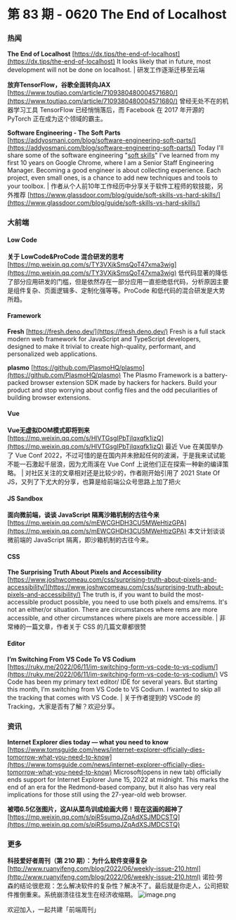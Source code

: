 # 第 83 期 - 0620 The End of Localhost
### 热闻
**The End of Localhost**
[https://dx.tips/the-end-of-localhost](https://dx.tips/the-end-of-localhost)
It looks likely that in future, most development will not be done on localhost. | 研发工作逐渐迁移至云端

**放弃TensorFlow，谷歌全面转向JAX**
[https://www.toutiao.com/article/7109380480004571680/](https://www.toutiao.com/article/7109380480004571680/)
曾经无处不在的机器学习工具 TensorFlow 已经悄悄落后，而 Facebook 在 2017 年开源的 PyTorch 正在成为这个领域的霸主。

**Software Engineering - The Soft Parts**
[https://addyosmani.com/blog/software-engineering-soft-parts/](https://addyosmani.com/blog/software-engineering-soft-parts/)
Today I'll share some of the software engineering "[soft skills](https://www.glassdoor.com/blog/guide/soft-skills-vs-hard-skills/)" I've learned from my first 10 years on Google Chrome, where I am a Senior Staff Engineering Manager.
Becoming a good engineer is about collecting experience. Each project, even small ones, is a chance to add new techniques and tools to your toolbox. | 作者从个人前10年工作经历中分享关于软件工程师的软技能，另外推荐 [https://www.glassdoor.com/blog/guide/soft-skills-vs-hard-skills/](https://www.glassdoor.com/blog/guide/soft-skills-vs-hard-skills/)

### 大前端
#### Low Code
**关于 LowCode&ProCode 混合研发的思考**
[https://mp.weixin.qq.com/s/TY3VXjkSmsQoT47xma3wig](https://mp.weixin.qq.com/s/TY3VXjkSmsQoT47xma3wig)
低代码显著的降低了部分应用研发的门槛，但是依然存在一部分应用一直拒绝低代码，分析原因主要是组件复杂、页面逻辑多、定制化强等等。ProCode 和低代码的混合研发是大势所趋。

#### Framework
**Fresh**
[https://fresh.deno.dev/](https://fresh.deno.dev/)
Fresh is a full stack modern web framework for JavaScript and TypeScript developers, designed to make it trivial to create high-quality, performant, and personalized web applications.

**plasmo**
[https://github.com/PlasmoHQ/plasmo](https://github.com/PlasmoHQ/plasmo)
The Plasmo Framework is a battery-packed browser extension SDK made by hackers for hackers. Build your product and stop worrying about config files and the odd peculiarities of building browser extensions.

#### Vue
**Vue无虚拟DOM模式即将到来**
[https://mp.weixin.qq.com/s/HlVTGsgIPbTjIqxqfk1izQ](https://mp.weixin.qq.com/s/HlVTGsgIPbTjIqxqfk1izQ)
最近 Vue 在美国举办了 Vue Conf 2022，不过可惜的是在国内并未掀起任何的波澜，于是我来试试能不能一石激起千层浪，因为尤雨溪在 Vue Conf 上说他们正在探索一种新的编译策略。 | 对社区关注的文章相对还是比较少的，作者刚开始引用了 2021 State Of JS，又列了下尤大的分享，也算是给前端公众号思路上加了把火

#### JS Sandbox
**面向微前端，谈谈 JavaScript 隔离沙箱机制的古往今来**
[https://mp.weixin.qq.com/s/mEWCGHDH3CU5MWeHtizGPA](https://mp.weixin.qq.com/s/mEWCGHDH3CU5MWeHtizGPA)
本文计划谈谈微前端的 JavaScript 隔离，即沙箱机制的古往今来。

#### CSS
**The Surprising Truth About Pixels and Accessibility**
[https://www.joshwcomeau.com/css/surprising-truth-about-pixels-and-accessibility/](https://www.joshwcomeau.com/css/surprising-truth-about-pixels-and-accessibility/)
The truth is, if you want to build the most-accessible product possible, you need to use both pixels and ems/rems. It's not an either/or situation. There are circumstances where rems are more accessible, and other circumstances where pixels are more accessible. | 非常棒的一篇文章，作者关于 CSS 的几篇文章都很赞

#### Editor
**I’m Switching From VS Code To VS Codium**
[https://ruky.me/2022/06/11/im-switching-form-vs-code-to-vs-codium/](https://ruky.me/2022/06/11/im-switching-form-vs-code-to-vs-codium/)
VS Code has been my primary text editor/ IDE for several years. But starting this month, I’m switching from VS Code to VS Codium. I wanted to skip all the tracking that comes with VS Code. | 关于作者提到的 VSCode 的 Tracking，大家是否有了解？欢迎分享。

### 资讯
**Internet Explorer dies today — what you need to know**
[https://www.tomsguide.com/news/internet-explorer-officially-dies-tomorrow-what-you-need-to-know](https://www.tomsguide.com/news/internet-explorer-officially-dies-tomorrow-what-you-need-to-know)
Microsoft(opens in new tab) officially ends support for Internet Explorer June 15, 2022 at midnight. This marks the end of an era for the Redmond-based company, but it also has very real implications for those still using the 27-year-old web browser.

**被喂6.5亿张图片，这AI从菜鸟训成绘画大师！现在这画的超神了**
[https://mp.weixin.qq.com/s/piR5sumqJZqAdXSJMDCSTQ](https://mp.weixin.qq.com/s/piR5sumqJZqAdXSJMDCSTQ)

### 更多
**科技爱好者周刊（第 210 期）：为什么软件变得复杂**
[http://www.ruanyifeng.com/blog/2022/06/weekly-issue-210.html](http://www.ruanyifeng.com/blog/2022/06/weekly-issue-210.html)
诺拉·劳森的结论很悲观：怎么解决软件的复杂性？解决不了。最后就是你走人，公司把软件推倒重来。系统崩溃往往发生在经济收缩期。
![image.png](https://cdn.nlark.com/yuque/0/2020/png/85771/1605930034828-7fc81343-651f-4a15-8465-eebe5a23cf61.png#crop=0&crop=0&crop=1&crop=1&height=31&id=C5Hpa&margin=%5Bobject%20Object%5D&name=image.png&originHeight=90&originWidth=2186&originalType=binary&ratio=1&rotation=0&showTitle=false&size=14325&status=done&style=none&title=&width=746)


欢迎加入，一起共建「前端周刊」
